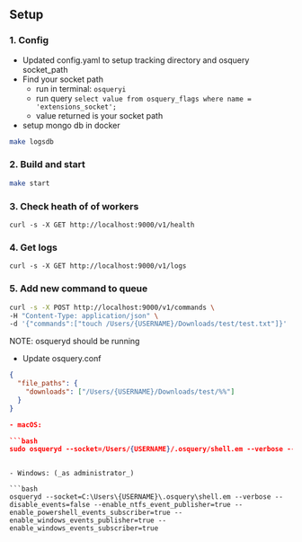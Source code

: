 ## Setup

### 1. Config

- Updated config.yaml to setup tracking directory and osquery socket_path
- Find your socket path
  - run in terminal: `osqueryi`
  - run query `select value from osquery_flags where name = 'extensions_socket';`
  - value returned is your socket path
- setup mongo db in docker

```bash
make logsdb
```

### 2. Build and start

```bash
make start
```

### 3. Check heath of of workers

`curl -s -X GET http://localhost:9000/v1/health`

### 4. Get logs

`curl -s -X GET http://localhost:9000/v1/logs`

### 5. Add new command to queue

```bash
curl -s -X POST http://localhost:9000/v1/commands \
-H "Content-Type: application/json" \
-d '{"commands":["touch /Users/{USERNAME}/Downloads/test/test.txt"]}'
```

NOTE:
osqueryd should be running

- Update osquery.conf

````json
{
  "file_paths": {
    "downloads": ["/Users/{USERNAME}/Downloads/test/%%"]
  }
}

- macOS:

```bash
sudo osqueryd --socket=/Users/{USERNAME}/.osquery/shell.em --verbose --disable_events=false --disable_audit=false --disable_endpointsecurity=false --disable_endpointsecurity_fim=false --enable_file_events=true
````

````

- Windows: (_as administrator_)

```bash
osqueryd --socket=C:\Users\{USERNAME}\.osquery\shell.em --verbose --disable_events=false --enable_ntfs_event_publisher=true --enable_powershell_events_subscriber=true --enable_windows_events_publisher=true --enable_windows_events_subscriber=true

````
